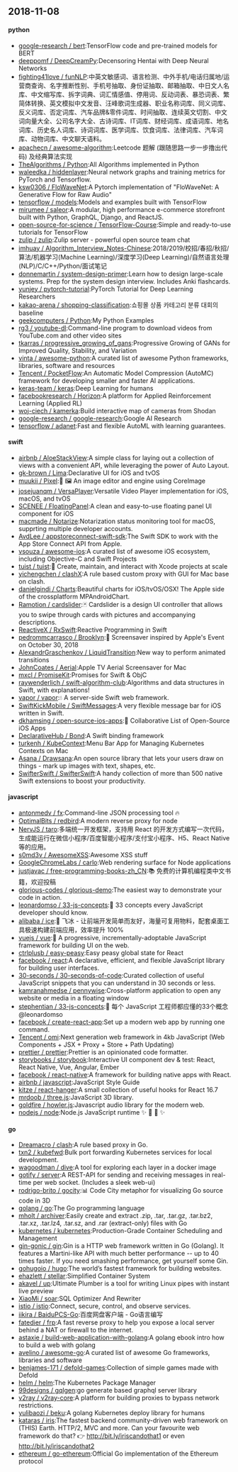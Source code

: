 ## 2018-11-08

#### python
* [google-research / bert](https://github.com/google-research/bert):TensorFlow code and pre-trained models for BERT
* [deeppomf / DeepCreamPy](https://github.com/deeppomf/DeepCreamPy):Decensoring Hentai with Deep Neural Networks
* [fighting41love / funNLP](https://github.com/fighting41love/funNLP):中英文敏感词、语言检测、中外手机/电话归属地/运营商查询、名字推断性别、手机号抽取、身份证抽取、邮箱抽取、中日文人名库、中文缩写库、拆字词典、词汇情感值、停用词、反动词表、暴恐词表、繁简体转换、英文模拟中文发音、汪峰歌词生成器、职业名称词库、同义词库、反义词库、否定词库、汽车品牌&零件词库、时间抽取、连续英文切割、中文词向量大全、公司名字大全、古诗词库、IT词库、财经词库、成语词库、地名词库、历史名人词库、诗词词库、医学词库、饮食词库、法律词库、汽车词库、动物词库、中文聊天语料。
* [apachecn / awesome-algorithm](https://github.com/apachecn/awesome-algorithm):Leetcode 题解 (跟随思路一步一步撸出代码) 及经典算法实现
* [TheAlgorithms / Python](https://github.com/TheAlgorithms/Python):All Algorithms implemented in Python
* [waleedka / hiddenlayer](https://github.com/waleedka/hiddenlayer):Neural network graphs and training metrics for PyTorch and Tensorflow.
* [ksw0306 / FloWaveNet](https://github.com/ksw0306/FloWaveNet):A Pytorch implementation of "FloWaveNet: A Generative Flow for Raw Audio"
* [tensorflow / models](https://github.com/tensorflow/models):Models and examples built with TensorFlow
* [mirumee / saleor](https://github.com/mirumee/saleor):A modular, high performance e-commerce storefront built with Python, GraphQL, Django, and ReactJS.
* [open-source-for-science / TensorFlow-Course](https://github.com/open-source-for-science/TensorFlow-Course):Simple and ready-to-use tutorials for TensorFlow
* [zulip / zulip](https://github.com/zulip/zulip):Zulip server - powerful open source team chat
* [imhuay / Algorithm_Interview_Notes-Chinese](https://github.com/imhuay/Algorithm_Interview_Notes-Chinese):2018/2019/校招/春招/秋招/算法/机器学习(Machine Learning)/深度学习(Deep Learning)/自然语言处理(NLP)/C/C++/Python/面试笔记
* [donnemartin / system-design-primer](https://github.com/donnemartin/system-design-primer):Learn how to design large-scale systems. Prep for the system design interview. Includes Anki flashcards.
* [yunjey / pytorch-tutorial](https://github.com/yunjey/pytorch-tutorial):PyTorch Tutorial for Deep Learning Researchers
* [kakao-arena / shopping-classification](https://github.com/kakao-arena/shopping-classification):쇼핑몰 상품 카테고리 분류 대회의 baseline
* [geekcomputers / Python](https://github.com/geekcomputers/Python):My Python Examples
* [rg3 / youtube-dl](https://github.com/rg3/youtube-dl):Command-line program to download videos from YouTube.com and other video sites
* [tkarras / progressive_growing_of_gans](https://github.com/tkarras/progressive_growing_of_gans):Progressive Growing of GANs for Improved Quality, Stability, and Variation
* [vinta / awesome-python](https://github.com/vinta/awesome-python):A curated list of awesome Python frameworks, libraries, software and resources
* [Tencent / PocketFlow](https://github.com/Tencent/PocketFlow):An Automatic Model Compression (AutoMC) framework for developing smaller and faster AI applications.
* [keras-team / keras](https://github.com/keras-team/keras):Deep Learning for humans
* [facebookresearch / Horizon](https://github.com/facebookresearch/Horizon):A platform for Applied Reinforcement Learning (Applied RL)
* [woj-ciech / kamerka](https://github.com/woj-ciech/kamerka):Build interactive map of cameras from Shodan
* [google-research / google-research](https://github.com/google-research/google-research):Google AI Research
* [tensorflow / adanet](https://github.com/tensorflow/adanet):Fast and flexible AutoML with learning guarantees.

#### swift
* [airbnb / AloeStackView](https://github.com/airbnb/AloeStackView):A simple class for laying out a collection of views with a convenient API, while leveraging the power of Auto Layout.
* [gk-brown / Lima](https://github.com/gk-brown/Lima):Declarative UI for iOS and tvOS
* [muukii / Pixel](https://github.com/muukii/Pixel):🎨
🖼
An image editor and engine using CoreImage
* [josejuanqm / VersaPlayer](https://github.com/josejuanqm/VersaPlayer):Versatile Video Player implementation for iOS, macOS, and tvOS
* [SCENEE / FloatingPanel](https://github.com/SCENEE/FloatingPanel):A clean and easy-to-use floating panel UI component for iOS
* [macmade / Notarize](https://github.com/macmade/Notarize):Notarization status monitoring tool for macOS, supprting multiple developer accounts.
* [AvdLee / appstoreconnect-swift-sdk](https://github.com/AvdLee/appstoreconnect-swift-sdk):The Swift SDK to work with the App Store Connect API from Apple.
* [vsouza / awesome-ios](https://github.com/vsouza/awesome-ios):A curated list of awesome iOS ecosystem, including Objective-C and Swift Projects
* [tuist / tuist](https://github.com/tuist/tuist):🚀
Create, maintain, and interact with Xcode projects at scale
* [yichengchen / clashX](https://github.com/yichengchen/clashX):A rule based custom proxy with GUI for Mac base on clash.
* [danielgindi / Charts](https://github.com/danielgindi/Charts):Beautiful charts for iOS/tvOS/OSX! The Apple side of the crossplatform MPAndroidChart.
* [Ramotion / cardslider](https://github.com/Ramotion/cardslider):🃏
Cardslider is a design UI controller that allows you to swipe through cards with pictures and accompanying descriptions.
* [ReactiveX / RxSwift](https://github.com/ReactiveX/RxSwift):Reactive Programming in Swift
* [pedrommcarrasco / Brooklyn](https://github.com/pedrommcarrasco/Brooklyn):🍎
Screensaver inspired by Apple's Event on October 30, 2018
* [AlexandrGraschenkov / LiquidTransition](https://github.com/AlexandrGraschenkov/LiquidTransition):New way to perform animated transitions
* [JohnCoates / Aerial](https://github.com/JohnCoates/Aerial):Apple TV Aerial Screensaver for Mac
* [mxcl / PromiseKit](https://github.com/mxcl/PromiseKit):Promises for Swift & ObjC
* [raywenderlich / swift-algorithm-club](https://github.com/raywenderlich/swift-algorithm-club):Algorithms and data structures in Swift, with explanations!
* [vapor / vapor](https://github.com/vapor/vapor):💧
A server-side Swift web framework.
* [SwiftKickMobile / SwiftMessages](https://github.com/SwiftKickMobile/SwiftMessages):A very flexible message bar for iOS written in Swift.
* [dkhamsing / open-source-ios-apps](https://github.com/dkhamsing/open-source-ios-apps):📱
Collaborative List of Open-Source iOS Apps
* [DeclarativeHub / Bond](https://github.com/DeclarativeHub/Bond):A Swift binding framework
* [turkenh / KubeContext](https://github.com/turkenh/KubeContext):Menu Bar App for Managing Kubernetes Contexts on Mac
* [Asana / Drawsana](https://github.com/Asana/Drawsana):An open source library that lets your users draw on things - mark up images with text, shapes, etc.
* [SwifterSwift / SwifterSwift](https://github.com/SwifterSwift/SwifterSwift):A handy collection of more than 500 native Swift extensions to boost your productivity.

#### javascript
* [antonmedv / fx](https://github.com/antonmedv/fx):Command-line JSON processing tool
🔥
* [OptimalBits / redbird](https://github.com/OptimalBits/redbird):A modern reverse proxy for node
* [NervJS / taro](https://github.com/NervJS/taro):多端统一开发框架，支持用 React 的开发方式编写一次代码，生成能运行在微信小程序/百度智能小程序/支付宝小程序、H5、React Native 等的应用。
* [s0md3v / AwesomeXSS](https://github.com/s0md3v/AwesomeXSS):Awesome XSS stuff
* [GoogleChromeLabs / carlo](https://github.com/GoogleChromeLabs/carlo):Web rendering surface for Node applications
* [justjavac / free-programming-books-zh_CN](https://github.com/justjavac/free-programming-books-zh_CN):📚
免费的计算机编程类中文书籍，欢迎投稿
* [glorious-codes / glorious-demo](https://github.com/glorious-codes/glorious-demo):The easiest way to demonstrate your code in action.
* [leonardomso / 33-js-concepts](https://github.com/leonardomso/33-js-concepts):📜
33 concepts every JavaScript developer should know.
* [alibaba / ice](https://github.com/alibaba/ice):🚀
飞冰 - 让前端开发简单而友好，海量可复用物料，配套桌面工具极速构建前端应用，效率提升 100%
* [vuejs / vue](https://github.com/vuejs/vue):🖖
A progressive, incrementally-adoptable JavaScript framework for building UI on the web.
* [ctrlplusb / easy-peasy](https://github.com/ctrlplusb/easy-peasy):Easy peasy global state for React
* [facebook / react](https://github.com/facebook/react):A declarative, efficient, and flexible JavaScript library for building user interfaces.
* [30-seconds / 30-seconds-of-code](https://github.com/30-seconds/30-seconds-of-code):Curated collection of useful JavaScript snippets that you can understand in 30 seconds or less.
* [kamranahmedse / pennywise](https://github.com/kamranahmedse/pennywise):Cross-platform application to open any website or media in a floating window
* [stephentian / 33-js-concepts](https://github.com/stephentian/33-js-concepts):📜
每个 JavaScript 工程师都应懂的33个概念 @leonardomso
* [facebook / create-react-app](https://github.com/facebook/create-react-app):Set up a modern web app by running one command.
* [Tencent / omi](https://github.com/Tencent/omi):Next generation web framework in 4kb JavaScript (Web Components + JSX + Proxy + Store + Path Updating)
* [prettier / prettier](https://github.com/prettier/prettier):Prettier is an opinionated code formatter.
* [storybooks / storybook](https://github.com/storybooks/storybook):Interactive UI component dev & test: React, React Native, Vue, Angular, Ember
* [facebook / react-native](https://github.com/facebook/react-native):A framework for building native apps with React.
* [airbnb / javascript](https://github.com/airbnb/javascript):JavaScript Style Guide
* [kitze / react-hanger](https://github.com/kitze/react-hanger):A small collection of useful hooks for React 16.7
* [mrdoob / three.js](https://github.com/mrdoob/three.js):JavaScript 3D library.
* [goldfire / howler.js](https://github.com/goldfire/howler.js):Javascript audio library for the modern web.
* [nodejs / node](https://github.com/nodejs/node):Node.js JavaScript runtime
✨
🐢
🚀
✨

#### go
* [Dreamacro / clash](https://github.com/Dreamacro/clash):A rule based proxy in Go.
* [txn2 / kubefwd](https://github.com/txn2/kubefwd):Bulk port forwarding Kubernetes services for local development.
* [wagoodman / dive](https://github.com/wagoodman/dive):A tool for exploring each layer in a docker image
* [gotify / server](https://github.com/gotify/server):A REST-API for sending and receiving messages in real-time per web socket. (Includes a sleek web-ui)
* [rodrigo-brito / gocity](https://github.com/rodrigo-brito/gocity):📊
Code City metaphor for visualizing Go source code in 3D
* [golang / go](https://github.com/golang/go):The Go programming language
* [mholt / archiver](https://github.com/mholt/archiver):Easily create and extract .zip, .tar, .tar.gz, .tar.bz2, .tar.xz, .tar.lz4, .tar.sz, and .rar (extract-only) files with Go
* [kubernetes / kubernetes](https://github.com/kubernetes/kubernetes):Production-Grade Container Scheduling and Management
* [gin-gonic / gin](https://github.com/gin-gonic/gin):Gin is a HTTP web framework written in Go (Golang). It features a Martini-like API with much better performance -- up to 40 times faster. If you need smashing performance, get yourself some Gin.
* [gohugoio / hugo](https://github.com/gohugoio/hugo):The world’s fastest framework for building websites.
* [ehazlett / stellar](https://github.com/ehazlett/stellar):Simplified Container System
* [akavel / up](https://github.com/akavel/up):Ultimate Plumber is a tool for writing Linux pipes with instant live preview
* [XiaoMi / soar](https://github.com/XiaoMi/soar):SQL Optimizer And Rewriter
* [istio / istio](https://github.com/istio/istio):Connect, secure, control, and observe services.
* [iikira / BaiduPCS-Go](https://github.com/iikira/BaiduPCS-Go):百度网盘客户端 - Go语言编写
* [fatedier / frp](https://github.com/fatedier/frp):A fast reverse proxy to help you expose a local server behind a NAT or firewall to the internet.
* [astaxie / build-web-application-with-golang](https://github.com/astaxie/build-web-application-with-golang):A golang ebook intro how to build a web with golang
* [avelino / awesome-go](https://github.com/avelino/awesome-go):A curated list of awesome Go frameworks, libraries and software
* [benjames-171 / defold-games](https://github.com/benjames-171/defold-games):Collection of simple games made with Defold
* [helm / helm](https://github.com/helm/helm):The Kubernetes Package Manager
* [99designs / gqlgen](https://github.com/99designs/gqlgen):go generate based graphql server library
* [v2ray / v2ray-core](https://github.com/v2ray/v2ray-core):A platform for building proxies to bypass network restrictions.
* [yulibaozi / beku](https://github.com/yulibaozi/beku):A golang Kubernetes deploy library for humans
* [kataras / iris](https://github.com/kataras/iris):The fastest backend community-driven web framework on (THIS) Earth. HTTP/2, MVC and more. Can your favourite web framework do that?
👉
http://bit.ly/iriscandothat1 or even http://bit.ly/iriscandothat2
* [ethereum / go-ethereum](https://github.com/ethereum/go-ethereum):Official Go implementation of the Ethereum protocol
